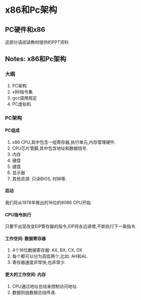 # x86和Pc架构

## PC硬件和x86
这部分请阅读教材提供的PPT资料

## Notes: x86和Pc架构
### 大纲
1. PC架构
2. x86指令集
3. gcc调用规定
4. PC虚拟机

### PC架构
#### PC组成
1. x86 CPU,其中包含一组寄存器,执行单元,内存管理硬件.
2. CPU芯片管脚,其中包含地址和数据信号.
3. 内存
4. 硬盘
5. 键盘
6. 显示器
7. 其他资源: 只读BIOS, 时钟等.

#### 启动
我们将从1978年推出的16位的8086 CPU开始.

#### CPU指令执行
只要不出现改变EIP寄存器的指令,EIP将永远递增,不断执行下一条指令.

#### 工作空间: 数据寄存器
1. 4个16位数据寄存器: AX, BX, CX, DX
2. 每个都可以分为高低两个,比如: AH和AL.
3. 寄存器速度非常快,也非常少.

#### 更大的工作空间: 内存
1. CPU通过地址总线来控制访问地址.
2. 数据则由数据总线传递.

